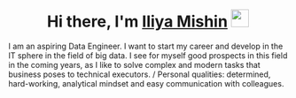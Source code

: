 <h1 align="center">Hi there, I'm <a href="https://github.com/wistfulbeaver" target="_blank">Iliya Mishin</a> 
<img src="https://github.com/blackcater/blackcater/raw/main/images/Hi.gif" height="32"/></h1>

I am an aspiring Data Engineer. I want to start my career and develop in the IT sphere in the field of big data. I see for myself good prospects in this field in the coming years, as I like to solve complex and modern tasks that business poses to technical executors. / Personal qualities: determined, hard-working, analytical mindset and easy communication with colleagues.


<!--
**wistfulbeaver/wistfulbeaver** is a ✨ _special_ ✨ repository because its `README.md` (this file) appears on your GitHub profile.

Here are some ideas to get you started:

- 🔭 I’m currently working on ...
- 🌱 I’m currently learning ...
- 👯 I’m looking to collaborate on ...
- 🤔 I’m looking for help with ...
- 💬 Ask me about ...
- 📫 How to reach me: ...
- 😄 Pronouns: ...
- ⚡ Fun fact: ...
-->
